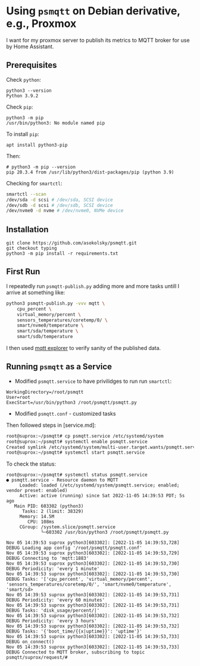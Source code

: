 # Using `psmqtt` on Debian derivative, e.g., Proxmox

I want for my proxmox server to publish its metrics to MQTT broker for use by
Home Assistant.

## Prerequisites

Check `python`:
```
python3 --version
Python 3.9.2
```
Check `pip`:
```
python3 -m pip
/usr/bin/python3: No module named pip
```

To install `pip`:
```
apt install python3-pip
```
Then:
```
# python3 -m pip --version
pip 20.3.4 from /usr/lib/python3/dist-packages/pip (python 3.9)
```

Checking for `smartctl`:
```sh
smartctl --scan
/dev/sda -d scsi # /dev/sda, SCSI device
/dev/sdb -d scsi # /dev/sdb, SCSI device
/dev/nvme0 -d nvme # /dev/nvme0, NVMe device
```

## Installation

```
git clone https://github.com/asokolsky/psmqtt.git
git checkout typing
python3 -m pip install -r requirements.txt
```

## First Run

I repeatedly run `psmqtt-publish.py` adding more and more tasks untill I arrive
at something like:

```sh
python3 psmqtt-publish.py -vvv mqtt \
    cpu_percent \
    virtual_memory/percent \
    sensors_temperatures/coretemp/0/ \
    smart/nvme0/temperature \
    smart/sda/temperature \
    smart/sdb/temperature
```
I then used [mqtt explorer](http://mqtt-explorer.com/) to verify sanity of the
published data.

## Running `psmqtt` as a Service

* Modified `psmqtt.service` to have privilidges to run run `smartctl`:
```
WorkingDirectory=/root/psmqtt
User=root
ExecStart=/usr/bin/python3 /root/psmqtt/psmqtt.py
```
* Modified `psmqtt.conf` - customized tasks

Then followed steps in [service.md]:
```sh
root@suprox:~/psmqtt# cp psmqtt.service /etc/systemd/system
root@suprox:~/psmqtt# systemctl enable psmqtt.service
Created symlink /etc/systemd/system/multi-user.target.wants/psmqtt.service → /etc/systemd/system/psmqtt.service.
root@suprox:~/psmqtt# systemctl start psmqtt.service
```

To check the status:
```
root@suprox:~/psmqtt# systemctl status psmqtt.service
● psmqtt.service - Resource daemon to MQTT
     Loaded: loaded (/etc/systemd/system/psmqtt.service; enabled; vendor preset: enabled)
     Active: active (running) since Sat 2022-11-05 14:39:53 PDT; 5s ago
   Main PID: 603302 (python3)
      Tasks: 2 (limit: 38329)
     Memory: 14.5M
        CPU: 108ms
     CGroup: /system.slice/psmqtt.service
             └─603302 /usr/bin/python3 /root/psmqtt/psmqtt.py

Nov 05 14:39:53 suprox python3[603302]: [2022-11-05 14:39:53,728] DEBUG Loading app config '/root/psmqtt/psmqtt.conf'
Nov 05 14:39:53 suprox python3[603302]: [2022-11-05 14:39:53,729] DEBUG Connecting to 'mqtt:1883'
Nov 05 14:39:53 suprox python3[603302]: [2022-11-05 14:39:53,730] DEBUG Periodicity: 'every 1 minute'
Nov 05 14:39:53 suprox python3[603302]: [2022-11-05 14:39:53,730] DEBUG Tasks: '['cpu_percent', 'virtual_memory/percent', 'sensors_temperatures/coretemp/0/', 'smart/nvme0/temperature', 'smart/sd>
Nov 05 14:39:53 suprox python3[603302]: [2022-11-05 14:39:53,731] DEBUG Periodicity: 'every 60 minutes'
Nov 05 14:39:53 suprox python3[603302]: [2022-11-05 14:39:53,731] DEBUG Tasks: 'disk_usage/percent/|'
Nov 05 14:39:53 suprox python3[603302]: [2022-11-05 14:39:53,732] DEBUG Periodicity: 'every 3 hours'
Nov 05 14:39:53 suprox python3[603302]: [2022-11-05 14:39:53,732] DEBUG Tasks: '{'boot_time/{{x|uptime}}': 'uptime'}'
Nov 05 14:39:53 suprox python3[603302]: [2022-11-05 14:39:53,733] DEBUG on_connect()
Nov 05 14:39:53 suprox python3[603302]: [2022-11-05 14:39:53,733] DEBUG Connected to MQTT broker, subscribing to topic psmqtt/suprox/request/#
```
